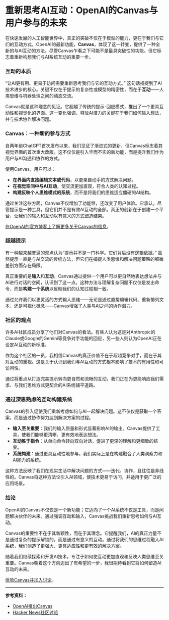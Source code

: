 # 重新思考AI互动：OpenAI的Canvas与用户参与的未来

在快速发展的人工智能世界中，真正的突破不仅在于模型的能力，更在于我们与它们的互动方式。OpenAI的最新功能，**Canvas**，体现了这一转变，提供了一种全新的与AI互动的方法。尽管Canvas乍看之下可能不是最具突破性的功能，但它标志着重新构想我们与AI系统互动的重要一步。

### **互动的本质**

“让AI更有用、更易于访问需要重新思考我们与它的互动方式。” 这句话捕捉到了AI技术进步的核心。关键不仅在于提示的复杂性或模型的精密性，而在于**互动**——人类思维与机器处理之间的动态交流。

Canvas就是这种理念的见证。它超越了传统的提示-回应模式，推出了一个更具互动性和视觉化的界面。这一变化强调，释放AI潜力的关键在于我们如何输入想法，并与技术协作解决问题。

### **Canvas：一种新的参与方式**

自两年前ChatGPT首次发布以来，我们见证了渐进式的更新，但Canvas标志着其视觉界面的首次重大改版。这不仅仅是引入华而不实的新功能，而是提升我们作为用户与AI沟通和协作的方式。

使用Canvas，用户可以：

- **在界面内直接编辑文本或代码**，以更亲自动手的方式解决问题。
- **在视觉空间中与AI互动**，使交流更加直观，符合人类的认知过程。
- **构建反映个人思维模式的系统**，而不是将我们的思维适应僵硬的AI结构。

通过关注这些方面，Canvas不仅增加了功能性，还改变了用户体验。它承认，尽管提示是一种工具，但它们并不是有效AI互动的全部。真正的创新在于创建一个平台，让我们的输入和互动以有意义的方式塑造结果。

[在OpenAI的官方博客上了解更多关于Canvas的信息](https://openai.com/index/introducing-canvas/)。

### **超越提示**

有一种越来越普遍的观点认为“提示并不是一门科学。它们背后没有逻辑依据。” 虽然提示一直是与AI交流的传统方法，但它们在捕捉人类思维和解决问题策略的细微差别方面存在局限。

真正重要的是**输入**和**互动**。Canvas通过提供一个用户可以更自然地表达想法并与AI进行对话的空间，认识到了这一点。这种方法与理解复杂问题不仅仅是发出命令，而是**构建一个系统**以反映我们的认知过程相一致。

通过允许我们以更灵活的方式输入思维——无论是通过直接编辑代码、重新排列文本，还是可视化概念——Canvas增强了人类与AI之间的协作潜力。

### **社区的观点**

许多AI社区成员分享了他们对Canvas的看法。有些人认为这是对Anthropic的Claude或Google的Gemini等竞争对手功能的回应，另一些人则认为OpenAI正在设定AI互动的新标准。

作为这个社区的一员，我相信Canvas的真正价值不在于超越竞争对手，而在于其对互动的重视。这是关于认识到我们与AI互动的方式根本影响了技术的有用性和可访问性。

通过将重点从打造完美提示转向更自然和流畅的互动，我们正在为更能响应我们需求、与我们思维方式更契合的AI系统铺平道路。

### **通过深思熟虑的互动构建系统**

Canvas的引入促使我们重新考虑如何与AI一起解决问题。这不仅仅是获取一个答案，而是通过协作努力达到解决方案的过程。

- **输入至关重要**：我们的输入质量和形式显著影响AI的输出。Canvas提供了工具，使我们能够更清晰、更有效地表达想法。
- **互动胜于指令**：从单向命令转向双向对话，促进了更深的理解和更细致的结果。
- **系统构建**：通过更具互动性地参与，我们实际上是在构建融合了人类洞察力和AI能力的系统。

这种方法反映了我们在现实生活中解决问题的方式——迭代、协作，且往往是非线性的。Canvas将这种方法论引入AI领域，使技术更易于访问，并适用于更广泛的应用场景。

### **结论**

OpenAI的Canvas不仅仅是一个新功能；它迈向了一个AI系统不仅是工具，而是问题解决伙伴的未来。通过强调互动和输入，Canvas挑战我们重新思考如何与AI互动。

Canvas的重要性不在于其新颖性，而在于其理念。它提醒我们，AI的真正力量不是通过复杂的提示解锁的，而是通过有意义的互动。通过将我们的思维过程融入AI系统，我们创造了更强大、更具适应性和更有效的解决方案。

随着我们继续探索和开发AI技术，专注于如何使互动更加直观和反映人类思维至关重要。Canvas朝着这个方向迈出了有希望的一步，我很期待看到它将如何塑造AI互动的未来。

[体验Canvas并加入讨论](https://openai.com/index/introducing-canvas/)。

---

**参考资料：**

- [OpenAI推出Canvas](https://openai.com/index/introducing-canvas/)
- [Hacker News社区讨论](https://news.ycombinator.com/item?id=41732634)